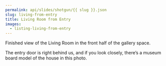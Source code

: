 ```yaml
---
permalink: api/slides/shotgun/{{ slug }}.json
slug: living-from-entry
title: Living Room from Entry
images:
  - listing-living-from-entry
---
```

Finished view of the Living Room in the front half of the gallery space.

The entry door is right behind us, and if you look closely, there’s a museum board model of the house in this photo.